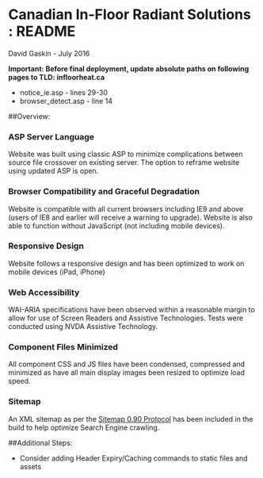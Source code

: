 # Canadian In-Floor Radiant Solutions : README
David Gaskin - July 2016

**Important: Before final deployment, update absolute paths on following pages to TLD: infloorheat.ca**
* notice_ie.asp - lines 29-30
* browser_detect.asp - line 14

##Overview:

### ASP Server Language
Website was built using classic ASP to minimize complications between source file crossover on existing server. The option to reframe website using updated ASP is open.

### Browser Compatibility and Graceful Degradation
Website is compatible with all current browsers including IE9 and above (users of IE8 and earlier will receive a warning to upgrade). Website is also able to function without JavaScript (not including mobile devices).

### Responsive Design
Website follows a responsive design and has been optimized to work on mobile devices (iPad, iPhone)

### Web Accessibility
WAI-ARIA specifications have been observed within a reasonable margin to allow for use of Screen Readers and Assistive Technologies. Tests were conducted using NVDA Assistive Technology.

### Component Files Minimized
All component CSS and JS files have been condensed, compressed and minimized as have all main display images been resized to optimize load speed.

### Sitemap
An XML sitemap as per the [Sitemap 0.90 Protocol](http://www.sitemaps.org/) has been included in the build to help optimize Search Engine crawling.

##Additional Steps:
* Consider adding Header Expiry/Caching commands to static files and assets
